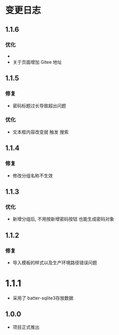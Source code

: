 # 变更日志



## 1.1.6

### 优化

- 
- 关于页面增加 Gitee 地址



## 1.1.5

### 修复

- 密码标题过长导致超出问题

### 优化

- 文本框内容改变就 触发 搜索 

## 1.1.4

### 修复

- 修改分组名称不生效



## 1.1.3

### 优化

-  新增分组后, 不用按新增密码按钮 也能生成密码对象



## 1.1.2

### 修复

- 导入模板的样式以及生产环境路径错误问题

# 1.1.1

- 采用了 batter-sqlite3存放数据



## 1.0.0

- 项目正式推出
